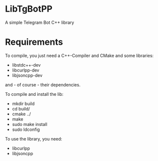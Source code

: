 # LibTgBotPP
A simple Telegram Bot C++ library

# Requirements

To compile, you just need a C++-Compiler and CMake and some libraries:
* libstdc++-dev
* libcurlpp-dev
* libjsoncpp-dev

and - of course - their dependencies.

To compile and install the lib:
* mkdir build
* cd build/
* cmake ../
* make
* sudo make install
* sudo ldconfig

To use the library, you need:
* libcurlpp
* libjsoncpp
